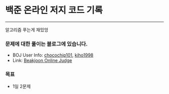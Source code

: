 # 백준 온라인 저지 코드 기록  
---
알고리즘 푸는게 재밌엉

### 문제에 대한 풀이는 블로그에 있습니다.  
- BOJ User Info: [chocochip101](https://www.acmicpc.net/user/chocochip101), [kiho1998](https://www.acmicpc.net/user/kiho1998)   
- Link: [Beakjoon Online Judge](https://www.acmicpc.net/)

### 목표
- 1일 2문제

